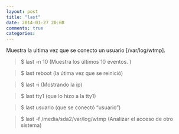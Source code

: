 ```yaml
---
layout: post
title: "last"
date: 2014-01-27 20:08
comments: true
categories: 
---
```

Muestra la ultima vez que se conecto un usuario [/var/log/wtmp]. 

>$ last -n 10 (Muestra los últimos 10 eventos. ) 

>$ last reboot (la útima vez que se reinició)

>$ last -i (Mostrando la ip)

>$ last tty1 (que lo hizo a la tty1)

>$ last usuario (que se conectó “usuario”)

>$ last -f /media/sda2/var/log/wtmp (Analizar el acceso de otro sistema) 

